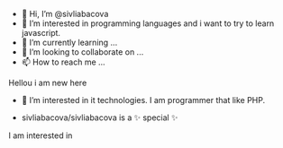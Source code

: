 - 👋 Hi, I’m @sivliabacova
- 👀 I’m interested in programming languages and i want to try to learn javascript.
- 🌱 I’m currently learning ...
- 💞️ I’m looking to collaborate on ...
- 📫 How to reach me ...


Hellou i am new here

- 👀 I’m interested in it technologies. I am programmer that like PHP.

- sivliabacova/sivliabacova is a ✨ special ✨ 

I am interested in 

<!---
sivliabacova/sivliabacova is a ✨ special ✨ repository because its `README.md` (this file) appears on your GitHub profile.
You can click the Preview link to take a look at your changes.
--->
